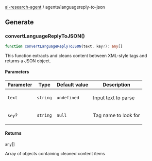 [ai-research-agent](../modules.md) / agents/languagereply-to-json

## Generate

### convertLanguageReplyToJSON()

```ts
function convertLanguageReplyToJSON(text, key?): any[]
```

This function extracts and cleans content between XML-style tags and returns a JSON object.

#### Parameters

<table>
<thead>
<tr>
<th>Parameter</th>
<th>Type</th>
<th>Default value</th>
<th>Description</th>
</tr>
</thead>
<tbody>
<tr>
<td>

`text`

</td>
<td>

`string`

</td>
<td>

`undefined`

</td>
<td>

Input text to parse

</td>
</tr>
<tr>
<td>

`key`?

</td>
<td>

`string`

</td>
<td>

`null`

</td>
<td>

Tag name to look for

</td>
</tr>
</tbody>
</table>

#### Returns

`any`[]

Array of objects containing cleaned content items

